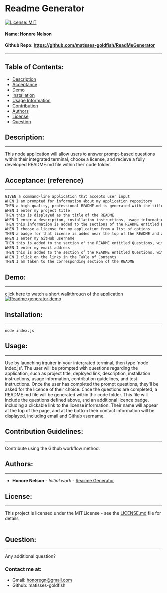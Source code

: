 
# Readme Generator 
[![License: MIT](https://img.shields.io/badge/license-MIT-brightgreen)](https://opensource.org/licenses/MIT)
#### **Name:**  Honore Nelson
#### **Github Repo:**  https://github.com/matisses-goldfish/ReadMeGenerator
---
    
##  Table of Contents:
* [Description](#description)
* [Acceptance](#acceptance-reference)
* [Demo](#demo)
* [Installation](#installation)
* [Usage Information](#usage)
* [Contribution](#contribution-guidelines)
* [Authors](#authors)
* [License](#license)
* [Question](#questions)


## Description:
---
This node application will allow users to answer prompt-based questions within their integrated terminal, choose a license, and recieve a fully developed README.md file within their code folder. 

## Acceptance: (reference)
---
```md
GIVEN a command-line application that accepts user input
WHEN I am prompted for information about my application repository
THEN a high-quality, professional README.md is generated with the title of my project and sections entitled Description, Table of Contents, Installation, Usage, License, Contributing, Tests, and Questions
WHEN I enter my project title
THEN this is displayed as the title of the README
WHEN I enter a description, installation instructions, usage information, contribution guidelines, and test instructions
THEN this information is added to the sections of the README entitled Description, Installation, Usage, Contributing, and Tests
WHEN I choose a license for my application from a list of options
THEN a badge for that license is added near the top of the README and a notice is added to the section of the README entitled License that explains which license the application is covered under
WHEN I enter my GitHub username
THEN this is added to the section of the README entitled Questions, with a link to my GitHub profile
WHEN I enter my email address
THEN this is added to the section of the README entitled Questions, with instructions on how to reach me with additional questions
WHEN I click on the links in the Table of Contents
THEN I am taken to the corresponding section of the README
```

## Demo:
---
click here to watch a short walkthrough of the application
[![Readme generator demo](http://img.youtube.com/vi/w1iJ7C_nVsI/0.jpg)](https://www.youtube.com/embed/w1iJ7C_nVsI)


## Installation:
---
    node index.js

## Usage:
---
Use by launching irquirer in your intergrated terminal, then type 'node index.js'. The user will be prompted with questions regarding the application, such as project title, deployed link, description, installation instructions, usage information, contribution guidelines, and test instructions. Once the user has completed the prompt questions, they'll be asked for the licence of their choice. Once the questions are completed, a README.md file will be generated within thir code folder. This file will include the questions defined above, and an additional licence badge, including a clickable link to the license information. Their name will appear at the top of the page, and at the bottom their contact information will be displayed, including email and Github username.  
    
## Contribution Guidelines:
---
Contribute using the Github workflow method.

    
## Authors:
---
* **Honore Nelson** - *Initial work* - [Readme Generator](https://github.com/matisses-goldfish/ReadMeGenerator)
    
## License:
---
This project is licensed under the MIT License - see the [LICENSE.md](LICENSE.md) file for details
<br></br>

## Question:
---
Any additional question? 
### Contact me at:
* Gmail: honoregn@gmail.com
* Github: matisses-goldfish
